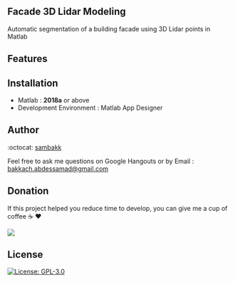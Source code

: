 ## Facade 3D Lidar Modeling
Automatic segmentation of a building facade using 3D Lidar points in Matlab
## Features

## Installation
- Matlab : **2018a** or above
- Development Environment : Matlab App Designer
## Author
:octocat: [sambakk](https://github.com/sambakk)

Feel free to ask me questions on Google Hangouts or by Email : bakkach.abdessamad@gmail.com
## Donation
If this project helped you reduce time to develop, you can give me a cup of coffee :coffee: :heart:

[![](https://img.shields.io/badge/Paypal-Donate-red.svg)](http://paypal.me/sambakk)

## License

[![License: GPL-3.0](https://img.shields.io/badge/License-GPLv3-blue.svg)](https://github.com/sambakk/facade-3d-lidar-modeling/blob/master/LICENSE)    



